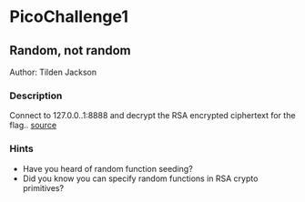 # PicoChallenge1

## Random, not random
Author: Tilden Jackson

### Description
Connect to 127.0.0..1:8888 and decrypt the RSA encrypted ciphertext for the flag.. [source](https://github.com/www-tilden-me/PicoChallenge1/blob/main/challenge.py)

### Hints
* Have you heard of random function seeding?
* Did you know you can specify random functions in RSA crypto primitives?
